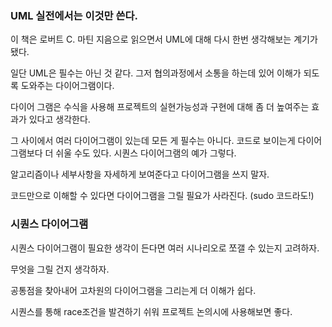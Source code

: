 ### UML 실전에서는 이것만 쓴다.

이 책은 로버트 C. 마틴 지음으로 읽으면서 UML에 대해 다시 한번 생각해보는 계기가 됐다.

일단 UML은 필수는 아닌 것 같다. 그저 협의과정에서 소통을 하는데 있어 이해가 되도록 도와주는 다이어그램이다.

다이어 그램은 수식을 사용해 프로젝트의 실현가능성과 구현에 대해 좀 더 높여주는 효과가 있다고 생각한다.

그 사이에서 여러 다이어그램이 있는데 모든 게 필수는 아니다. 코드로 보이는게 다이어그램보다 더 쉬울 수도 있다. 시퀀스 다이어그램의 예가 그렇다.

알고리즘이나 세부사항을 자세하게 보여준다고 다이어그램을 쓰지 말자.

코드만으로 이해할 수 있다면 다이어그램을 그릴 필요가 사라진다. (sudo 코드라도!)

### 시퀀스 다이어그램

시퀀스 다이어그램이 필요한 생각이 든다면 여러 시나리오로 쪼갤 수 있는지 고려하자.

무엇을 그릴 건지 생각하자.

공통점을 찾아내어 고차원의 다이어그램을 그리는게 더 이해가 쉽다.

시퀀스를 통해 race조건을 발견하기 쉬워 프로젝트 논의시에 사용해보면 좋다.